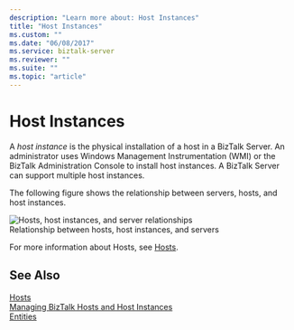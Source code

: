 ```yaml
---
description: "Learn more about: Host Instances"
title: "Host Instances"
ms.custom: ""
ms.date: "06/08/2017"
ms.service: biztalk-server
ms.reviewer: ""
ms.suite: ""
ms.topic: "article"
---
```

# Host Instances
A *host instance* is the physical installation of a host in a BizTalk Server. An administrator uses Windows Management Instrumentation (WMI) or the BizTalk Administration Console to install host instances. A BizTalk Server can support multiple host instances.  
  
 The following figure shows the relationship between servers, hosts, and host instances.  
  
 ![Hosts, host instances, and server relationships](../core/media/ebiz-ops-adm01.gif "ebiz_ops_adm01")  
Relationship between hosts, host instances, and servers  
  
 For more information about Hosts, see [Hosts](../core/hosts.md).  
  
## See Also  
 [Hosts](../core/hosts.md)   
 [Managing BizTalk Hosts and Host Instances](../core/managing-biztalk-hosts-and-host-instances.md)   
 [Entities](../core/entities.md)
